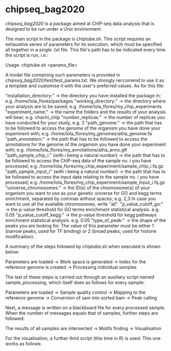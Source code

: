 # chipseq_bag2020
*chipseq_bag2020* is a package aimed at ChIP-seq data analysis that is designed to be run under a Unix environment.

The main script in the package is chiptube.sh. This script requires an exhaustive series of parameters for its execution, which must be specified all together in a single .txt file. This file's path has to be indicated every time the script is run, i.e.:

  Usage: chiptube.sh <params_file> 
  
A model file containing such parameters is provided in *chipseq_bag2020*/test/test_params.txt. We strongly reccomend to use it as a template and customise it with the user's preferred values. As for this file:

  "installation_directory:" -> the directory you have installed the package in; e.g. /home/lola_flores/packages
  "working_directory:" -> the directory where your analysis are to be saved; e.g. /home/lola_flores/my_chip_experiments
  "experiment_name:" -> the name the folders and the results of your analysis will bear; e.g. chachi_chip
  "number_replicas:" -> the number of replicas you have conducted for your study, e.g. 3
  "path_genome:" -> the path that has to be followed to access the genome of the organism you have done your experiment with; e.g. /home/lola_flores/my_genomes/atha_genome.fa
  "path_annotation:" -> the path that has to be followed to access the annotations for the genome of the organism you have done your experiment with; e.g. /home/lola_flores/my_annotations/atha_anno.gtf
  "path_sample_chip_i:" (with i being a natural number) -> the path that has to be followed to access the ChIP-seq data of the sample no. i you have processed; e.g. /home/lola_flores/my_chip_experiment/sample_chip_i.fq.gz
  "path_sample_input_i" (with i being a natural number) -> the path that has to be followed to access the input data relating to the sample no. i you have processed; e.g. /home/lola_flores/my_chip_experiment/sample_input_i.fq.gz
  "universe_chromosomes:" -> the ID(s) of the chromosome(s) of your organism you want to use as your genetic universe for GO and kegg terms enrichment, separated by commas without spaces; e.g. 2,3 In case you want to use all the available chromosomes, write "all".
  "p_value_cutoff_go:" -> the p-value threshold for GO terms enrichment statistical analysis. e.g. 0.05
  "p_value_cutoff_kegg:" -> the p-value threshold for kegg pathways enrichment statistical analysis. e.g. 0.05
  "type_of_peak:" -> the shape of the peaks you are looking for. The value of this parameter must be either 1 (narrow peaks, used for TF binding) or 2 (broad peaks, used for histone modification).
  
A summary of the steps followed by chiptube.sh when executed is shown below:

Parameters are loaded -> Work space is generated -> Index for the reference genome is created -> Processing individual samples

The last of these steps is carried out through an auxiliary script named sample_processing, which itself does as follows for every sample:

Parameters are loaded -> Sample quality control -> Mapping to the reference genome -> Conversion of sam into sorted bam -> Peak calling

Next, a message is written on a blackboard file for every processed sample. When the number of messages equals that of samples, further steps are followed:

The results of all samples are intersected -> Motifs finding -> Visualisation

For the visualisation, a further third script (this time in R) is used. This one works as follows:



